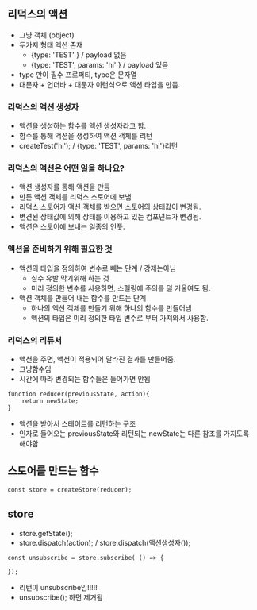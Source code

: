 ## 리덕스의 액션
- 그냥 객체 (object)
- 두가지 형태 액션 존재
    - {type: 'TEST' } / payload 없음
    - {type: 'TEST', params: 'hi' } / payload 있음
- type 만이 필수 프로퍼티, type은 문자열
- 대문자 + 언더바 + 대문자 이런식으로 액션 타입을 만듬.

### 리덕스의 액션 생성자
- 액션을 생성하는 함수를 액션 생성자라고 함.
- 함수를 통해 액션을 생성하여 액션 객체를 리턴
- createTest('hi'); / {type: 'TEST', params: 'hi'}리턴

### 리덕스의 액션은 어떤 일을 하나요?
- 액션 생성자를 통해 액션을 만듬
- 만든 액션 객체를 리덕스 스토어에 보냄
- 리덕스 스토어가 액션 객체를 받으면 스토어의 상태값이 변경됨.
- 변견된 상태값에 의해 상태를 이용하고 있는 컴포넌트가 변경됨.
- 액션은 스토어에 보내는 일종의 인풋.

### 액션을 준비하기 위해 필요한 것
- 액션의 타입을 정의하여 변수로 빼는 단계 / 강제는아님
    - 실수 유발 막기위해 하는 것
    - 미리 정의한 변수를 사용하면, 스펠링에 주의를 덜 기울여도 됨.
- 액션 객체를 만들어 내는 함수를 만드는 단계
    - 하나의 액션 객체를 만들기 위해 하나의 함수를 만들어냄
    - 액션의 타입은 미리 정의한 타입 변수로 부터 가져와서 사용함.

### 리덕스의 리듀서
- 액션을 주면, 액션이 적용되어 달라진 결과를 만들어줌.
- 그냥함수임
- 시간에 따라 변경되는 함수들은 들어가면 안됨

```
function reducer(previousState, action){
    return newState;
}
```
- 액션을 받아서 스테이트를 리턴하는 구조
- 인자로 들어오는 previousState와 리턴되는 newState는 다른 참조를 가지도록 해야함

## 스토어를 만드는 함수
```
const store = createStore(reducer);

```

## store
- store.getState();
- store.dispatch(action); / store.dispatch(액션생성자());
```
const unsubscribe = store.subscribe( () => {

});
```
- 리턴이 unsubscribe임!!!!!
- unsubscribe(); 하면 제거됨 